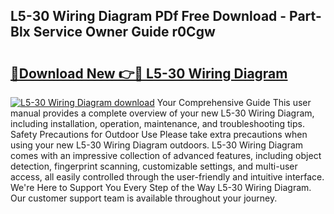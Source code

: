 ## L5-30 Wiring Diagram PDf Free Download - Part-Blx Service Owner Guide r0Cgw

# <h2><a href="http://dfmweo6.blite.top/?on=L5-30+Wiring+Diagram">🔗Download New 👉🔴 L5-30 Wiring Diagram</a></h2>

[![L5-30 Wiring Diagram download](https://i.imgur.com/lujVjoI.png)](http://dfmweo6.blite.top/?on=L5-30+Wiring+Diagram)
Your Comprehensive Guide This user manual provides a complete overview of your new L5-30 Wiring Diagram, including installation, operation, maintenance, and troubleshooting tips. Safety Precautions for Outdoor Use Please take extra precautions when using your new L5-30 Wiring Diagram outdoors. L5-30 Wiring Diagram comes with an impressive collection of advanced features, including object detection, fingerprint scanning, customizable settings, and multi-user access, all easily controlled through the user-friendly and intuitive interface. We're Here to Support You Every Step of the Way L5-30 Wiring Diagram. Our customer support team is available throughout your journey.
